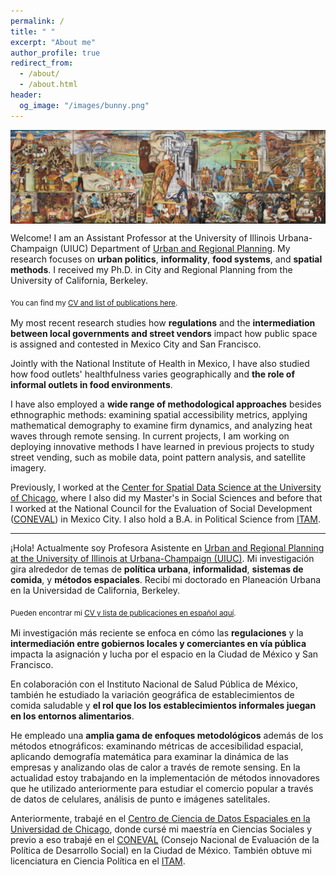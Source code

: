 ```yaml
---
permalink: /
title: " "
excerpt: "About me"
author_profile: true
redirect_from: 
  - /about/
  - /about.html
header:
  og_image: "/images/bunny.png"
---
```


<img align="center" width="130%" height="50%" src="images/mural.png">

Welcome! I am an Assistant Professor at the University of Illinois Urbana-Champaign (UIUC) Department of [Urban and Regional Planning](https://urban.illinois.edu/people/profiles/irene-farah-rivadeneyra/). My research focuses on **urban politics**, **informality**, **food systems**, and **spatial methods**. I received my Ph.D. in City and Regional Planning from the University of California, Berkeley.

<sub>You can find my [CV and list of publications here](/files/aug2025_main_cv.pdf).<sub>

My most recent research studies how **regulations** and the **intermediation between local governments and street vendors** impact how public space is assigned and contested in Mexico City and San Francisco.

Jointly with the National Institute of Health in Mexico, I have also studied how food outlets' healthfulness varies geographically and **the role of informal outlets in food environments**.

I have also employed a **wide range of methodological approaches** besides ethnographic methods: examining spatial accessibility metrics, applying mathematical demography to examine firm dynamics, and analyzing heat waves through remote sensing. In current projects, I am working on deploying innovative methods I have learned in previous projects to study street vending, such as mobile data, point pattern analysis, and satellite imagery. 

Previously, I worked at the [Center for Spatial Data Science at the University of Chicago](https://spatial.uchicago.edu/), where I also did my Master's in Social Sciences and before that I worked at the National Council for the Evaluation of Social Development ([CONEVAL](https://www.coneval.org.mx/Paginas/principal.aspx)) in Mexico City. I also hold a B.A. in Political Science from [ITAM](https://www.itam.mx/). 


  
---------

¡Hola! Actualmente soy Profesora Asistente en [Urban and Regional Planning at the University of Illinois at Urbana-Champaign (UIUC)](https://urban.illinois.edu/people/profiles/irene-farah-rivadeneyra/). Mi investigación gira alrededor de temas de **política urbana**, **informalidad**, **sistemas de comida**, y **métodos espaciales**. Recibí mi doctorado en Planeación Urbana en la Universidad de California, Berkeley.

<sub>Pueden encontrar mi [CV y lista de publicaciones en español aquí](/files/aug2025_main_cv_esp.pdf).<sub>

Mi investigación más reciente se enfoca en cómo las **regulaciones** y la **intermediación entre gobiernos locales y comerciantes en vía pública** impacta la asignación y lucha por el espacio en la Ciudad de México y San Francisco.

En colaboración con el Instituto Nacional de Salud Pública de México, también he estudiado la variación geográfica de establecimientos de comida saludable y **el rol que los los establecimientos informales juegan en los entornos alimentarios**.

He empleado una **amplia gama de enfoques metodológicos** además de los métodos etnográficos: examinando métricas de accesibilidad espacial, aplicando demografía matemática para examinar la dinámica de las empresas y analizando olas de calor a través de remote sensing. En la actualidad estoy trabajando en la implementación de métodos innovadores que he utilizado anteriormente para estudiar el comercio popular a través de datos de celulares, análisis de punto e imágenes satelitales.

Anteriormente, trabajé en el [Centro de Ciencia de Datos Espaciales en la Universidad de Chicago](https://spatial.uchicago.edu/), donde cursé mi maestría en Ciencias Sociales y previo a eso trabajé en el [CONEVAL](https://www.coneval.org.mx/Paginas/principal.aspx) (Consejo Nacional de Evaluación de la Política de Desarrollo Social) en la Ciudad de México. También obtuve mi licenciatura en Ciencia Política en el [ITAM](https://www.itam.mx/).
  
